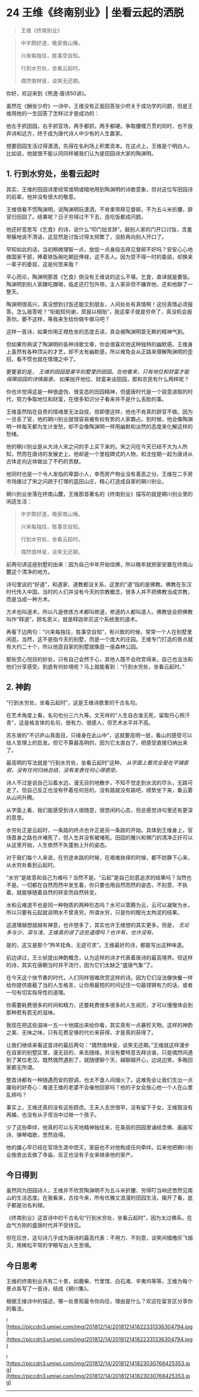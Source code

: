 # 24 王维《终南别业》| 坐看云起的洒脱

> 王维《终南别业》

> 中岁颇好道，晚家南山陲。
> 
> 兴来每独往，胜事空自知。
> 
> 行到水穷处，坐看云起时。
> 
> 偶然值林叟，谈笑无还期。

你好，欢迎来到《熊逸·唐诗50讲》。

虽然在《酬张少府》一诗中，王维没有正面回答张少府关于成功学的问题，但是王维用他的一生回答了怎样过才是成功的：

他左手抓田园，右手抓官场，两手都抓，两手都硬。争取腰缠万贯的同时，也不放弃诗和远方，终于成为唐代诗人中少有的人生赢家。

想要田园生活过得潇洒，先得在名利场上积累资本。在这点上，王维是个明白人。比如说，他就很不能认同同样被我们认为是田园诗大家的陶渊明。

## 1. 行到水穷处，坐看云起时

其实，王维的田园诗里经常或明或暗地用到陶渊明的诗歌意象，但对这位写田园诗的前辈，他并没有很大的敬意。

王维很看不惯陶渊明，说陶渊明玩潇洒，不肯束带拜见督邮，不为五斗米折腰，辞官归田园了。结果呢？日子穷得过不下去，连吃饭都成问题。

他还好意思写《乞食》的诗，说什么“叩门拙言辞”。敲别人家的门开口讨饭，含羞带臊地说不清话，这显然是讨饭讨得太频繁了，没脸再向别人开口了。

早知如此的话，当初稍微理智一点，放低一点身段去拜见督邮不好吗？安安心心地做国家干部，捧着铁饭碗吃朝廷俸禄，这不丢人。因为受不得一时的委屈，却换来一辈子的委屈，这是何苦来哉？

平心而论，陶渊明那首《乞食》倒没有王维说的这么不堪。乞食，直译就是要饭。陶渊明到别人家蹭吃蹭喝，临走还打包外带。主人家非但不嫌弃他，还和他聊了一整天。

陶渊明很高兴，真没想到讨饭还能交到朋友，人间处处有真情啊！这份真情必须报答。怎么报答呢？“衔戢知何谢，冥报以相贻”，我这辈子就是穷命了，真没机会报答你。要不这样，等我来生给你做牛做马吧？

这样一首诗，如果你用正襟危坐的态度去读，真会被陶渊明耍无赖的精神气到。

但如果你熟读了陶渊明的各种诗歌文章，你会很喜欢他这种独特的幽默感。王维身上虽然有各种顶尖的才艺，却不太有幽默感，所以难免会从正路来理解陶渊明的歪招，看不惯也就在情理之中了。

更要紧的是， *王维的田园是豪华别墅里的田园。在他看来，只有地位和财富才能保障田园的诗情画意。* 如果抛开地位、财富来谈田园，那和农民有什么两样呢？

你也许觉得这是一种很虚伪、很变态的田园精神，但盛唐时代是一个锐意进取的时代，努力争取地位和财富，在很多知识分子看来并不是什么丢脸的事。

王维虽然陷在自责的情绪里无法自拔，但即便这样，他也不肯真的辞官不做。因为一旦丢了官，他的辋川别业就很容易被有权有势的人家霸占。到时候，他会像陶渊明一样每天都为生计发愁，却不会像陶渊明一样用幽默和淡然的态度来化解这样的愁绪。

他的辋川别业是从大诗人宋之问的手上买下来的。宋之问在今天已经不大为人所知，然而在唐诗的发展史上，他却是一个里程碑式的人物，和沈佺期一起为唐诗从古体走向近体做出了不朽的贡献。

他同时也是一个令人发指的卑鄙小人，幸而房产物业没有善恶之分。王维在二手房市场接过了宋之问疏于打理的蓝田山庄，精心打造成自家的辋川别业。

辋川别业坐落在终南山麓，王维那首著名的《终南别业》描写的就是辋川别业里的闲适生活：

> 中岁颇好道，晚家南山陲。
> 
> 兴来每独往，胜事空自知。
> 
> 行到水穷处，坐看云起时。
> 
> 偶然值林叟，谈笑无还期。

前两句讲这座别墅的由来：因为自己中年开始信佛，所以晚年就把家安置在终南山麓这个清净的地方。

诗句里说的“好道”，和道家、道教都没关系，这里的“道”指的是佛教。佛教在东汉时代传入中国，当时的人们并没有今天的宗教概念，很多人并不把佛教当成宗教，而是当成一种方术。

方术也叫道术，所以凡是修炼方术都叫修道，修道的人都叫道人。佛教徒会把佛教叫作“释道”，顾名思义，就是释迦牟尼这个系统里的道术。

再看下边两句：“兴来每独往，胜事空自知”，有兴致的时候，常常一个人在别墅里闲逛。当然，这不是指今天的别墅，而是一个庞大的庄园。王维专门打造的景点就有大约二十个，所以他逛自家的别墅就像逛一座森林公园。

那些赏心悦目的妙处，只有自己会然于心，其他人既不会欣赏得来，自己也没法和他们分享感受。到底有何妙境呢？马上就能看到：“行到水穷处，坐看云起时。”

## 2. 神韵

“行到水穷处，坐看云起时”，这是王维诗歌里的千古名句。

在艺术角度上看，名句也分三六九等。文天祥的“人生自古谁无死，留取丹心照汗青”，这是格言体的名句，很有力、很感人，但艺术水平并不高。

苏东坡的“不识庐山真面目，只缘身在此山中”，这就要高明一层，看山的感受可以给人哲理上的启发。但它不算最高明的，因为它太直白了，把感受直接归纳出来了。

最高明的写法就是“行到水穷处，坐看云起时”这种， *从字面上看完全是在平铺直叙，没有任何归纳总结，没有发表任何心得感受。*

诗人不过是说自己沿着水边，漫无目的地散步，不知不觉走到水流的尽头，无路可走了。但自己反正也没有怀着任何目的，没有路就没有路吧，顺势坐下来，看云雾从山间升腾。

从字面上看，我们能感受到诗人很随意，很悠闲的心态，但总感觉诗句里还有更深的意思。

水穷处正是云起时，一条路的终点也许正是另一条路的开始。具体到王维身上，官场晋身之路也许堵死了，但人生并没有被堵死。田园的雅兴和佛门的清净正好可以从这里开始，人生依然不失蓬勃上升的姿态。

对于我们每个人来说，在穷途末路的时候，在艰难抉择的时候，都不妨静下心来，从水穷处看到云起时。

“水穷”是故意和自己为难吗？当然不是。“云起”是自己刻意追求的结果吗？当然也不是。一切都在自然而然中发生着，你只要也用自然而然的姿态，不刻意、不执着，就能够随着自然的转变而自然转变。

水和云难道不也是同一种物质的两种形态吗？水可以蒸腾为云，云可以凝聚为水，所以只要有云起就说明水不曾真穷。所谓水穷，只是你的眼光太拘泥的结果。

这道理越想就越有禅意，也许想多了，其实也许王维想的其实更多。但是， *无论多与少、深与浅，王维真的讲了这些道理吗？也许有，也许没有。*

是的，这又是那个“羚羊挂角，无迹可求”。王维最好的诗，都能写出这种味道。

前边讲过，王士祯提出神韵概念，认为这样的诗才代表着唐诗的最高境界。但这样的诗，其实在唐朝当时并不流行，因为它们太缺乏“盛唐气象”了。

在今天这个快节奏的时代，人们同样很难欣赏这样的诗。因为它们没法像快餐一样给你提供直截了当的人生格言，让你用最短的时间记住一句最铿锵有力的话，或者一句有切实指导性的道理。

你需要耗费很多的时间和精力，还要耗费很多很多的人生阅历，才可以慢慢体会到那种若有若无的滋味。

我现在把这些滋味一五一十地摆出来给你看，其实真有一点暴殄天物。这样的神韵之美、无味之味，只有花费足够的代价来获得，才是真的获得了。

让我们继续来看这首诗的最后两句：“偶然值林叟，谈笑无还期。”王维就这样漫步在自家的别墅区里，漫无目的，来去随缘，并没有要特意去拜访谁，只是偶然间遇到了某位老汉。既然偶然遇到了，就随便聊个天，越聊越开心，边说边笑，多晚回家都无所谓。

整首诗都有一种随遇而安的腔调，也太不食人间烟火了。这难免会让我们生出一点庸俗的好奇心：难道王维的老婆不会催他回家吗？他的子女会放心他一个人在山里乱转吗？

事实上，王维还真的没有这些顾虑。王夫人去世很早，没有留下子女，王维既没有再婚，也没有从子侄当中过继一个孩子。

少了这些牵绊，他真的可以与天地精神独往来，在美丽的田园里诵经念佛、画画写诗、弹琴唱歌，悠然自得。

他的雄心早已经在官场生涯中熄灭，家庭也不对他构成任何牵绊。后来他把辋川别业施舍出去做了寺庙，反正也没有子女来继承他的家产。

## 今日得到

虽然同为田园诗人，王维并不欣赏陶渊明不为五斗米折腰、穷得叮当响还悠然见南山的生活态度。在我看来，古往今来，所有优雅又浪漫的田园生活，揭开了看，底子都是功名利禄。

《终南别业》这首诗中的千古名句“行到水穷处，坐看云起时”，因为太过佛系，在血气方刚的盛唐时代并不受待见。

但在后世，这句诗几乎成为唐诗的最高代表：不用力、不刻意，谈笑间樯橹灰飞烟灭，用稀松平常的字眼写出人生至境。

## 今日思考

王维的终南别业共有二十景，如鹿柴、竹里馆、白石滩、辛夷坞等等，王维为每个景点各写了一首诗，结成《辋川集》。

根据王维诗中的描述，哪一处景观最令你向往，理由是什么？欢迎在留言区分享你的看法。

![https://piccdn3.umiwi.com/img/201812/14/201812141822331336304794.jpg](https://piccdn3.umiwi.com/img/201812/14/201812141822331336304794.jpg)

![https://piccdn3.umiwi.com/img/201812/14/201812141823030768425353.jpg](https://piccdn3.umiwi.com/img/201812/14/201812141823030768425353.jpg)

---
